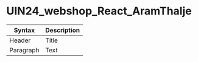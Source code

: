 # UIN24_webshop_React_AramThalje

| Syntax | Description |
| ----------- | ----------- |
| Header | Title |
| Paragraph | Text |
